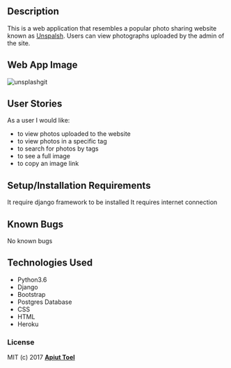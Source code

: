 ## Description
This is a web application that resembles a popular photo sharing website known as [Unspalsh](https://unsplash.com/). Users can view photographs uploaded by the admin of the site.

## Web App Image

![unsplashgit](https://user-images.githubusercontent.com/28382424/33793073-69147d64-dcc1-11e7-854c-cf7bef30c50e.png)


## User Stories
As a user I would like:
* to view photos uploaded to the website
* to view photos in a specific tag
* to search for photos by tags
* to see a full image 
* to copy an image link


## Setup/Installation Requirements

It require django framework to be installed 
It requires internet connection

## Known Bugs

No known bugs

## Technologies Used
- Python3.6
- Django
- Bootstrap
- Postgres Database
- CSS
- HTML
- Heroku

### License

MIT (c) 2017 **[Apiut Toel](https://github.com/toelapiut)**
